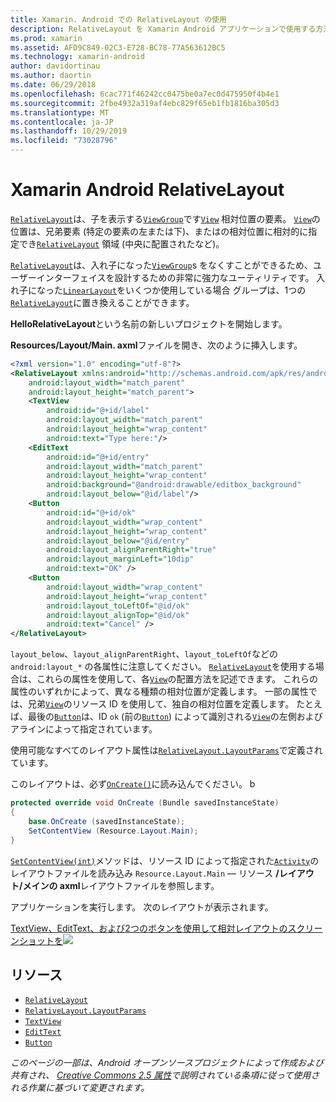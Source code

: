 ```yaml
---
title: Xamarin. Android での RelativeLayout の使用
description: RelativeLayout を Xamarin Android アプリケーションで使用する方法
ms.prod: xamarin
ms.assetid: AFD9C849-02C3-E728-BC78-77A563612BC5
ms.technology: xamarin-android
author: davidortinau
ms.author: daortin
ms.date: 06/29/2018
ms.openlocfilehash: 6cac771f46242cc0475be0a7ec0d475950f4b4e1
ms.sourcegitcommit: 2fbe4932a319af4ebc829f65eb1fb1816ba305d3
ms.translationtype: MT
ms.contentlocale: ja-JP
ms.lasthandoff: 10/29/2019
ms.locfileid: "73028796"
---
```

# <a name="xamarinandroid-relativelayout"></a>Xamarin Android RelativeLayout

[`RelativeLayout`](xref:Android.Widget.RelativeLayout)は、子を表示する[`ViewGroup`](xref:Android.Views.ViewGroup)です[`View`](xref:Android.Views.View)
相対位置の要素。 [`View`](xref:Android.Views.View)の位置は、兄弟要素 (特定の要素の左または下)、またはの相対位置に相対的に指定でき[`RelativeLayout`](xref:Android.Widget.RelativeLayout)
領域 (中央に配置されたなど)。

[`RelativeLayout`](xref:Android.Widget.RelativeLayout)は、入れ子になった[`ViewGroup`](xref:Android.Views.ViewGroup)s をなくすことができるため、ユーザーインターフェイスを設計するための非常に強力なユーティリティです。 入れ子になった[`LinearLayout`](xref:Android.Widget.LinearLayout)をいくつか使用している場合
グループは、1つの[`RelativeLayout`](xref:Android.Widget.RelativeLayout)に置き換えることができます。

**HelloRelativeLayout**という名前の新しいプロジェクトを開始します。

**Resources/Layout/Main. axml**ファイルを開き、次のように挿入します。

```xml
<?xml version="1.0" encoding="utf-8"?>
<RelativeLayout xmlns:android="http://schemas.android.com/apk/res/android"
    android:layout_width="match_parent"
    android:layout_height="match_parent">
    <TextView
        android:id="@+id/label"
        android:layout_width="match_parent"
        android:layout_height="wrap_content"
        android:text="Type here:"/>
    <EditText
        android:id="@+id/entry"
        android:layout_width="match_parent"
        android:layout_height="wrap_content"
        android:background="@android:drawable/editbox_background"
        android:layout_below="@id/label"/>
    <Button
        android:id="@+id/ok"
        android:layout_width="wrap_content"
        android:layout_height="wrap_content"
        android:layout_below="@id/entry"
        android:layout_alignParentRight="true"
        android:layout_marginLeft="10dip"
        android:text="OK" />
    <Button
        android:layout_width="wrap_content"
        android:layout_height="wrap_content"
        android:layout_toLeftOf="@id/ok"
        android:layout_alignTop="@id/ok"
        android:text="Cancel" />
</RelativeLayout>
```

`layout_below`、`layout_alignParentRight`、`layout_toLeftOf`などの `android:layout_*` の各属性に注意してください。
[`RelativeLayout`](xref:Android.Widget.RelativeLayout)を使用する場合は、これらの属性を使用して、各[`View`](xref:Android.Views.View)の配置方法を記述できます。 これらの属性のいずれかによって、異なる種類の相対位置が定義します。 一部の属性では、兄弟[`View`](xref:Android.Views.View)のリソース ID を使用して、独自の相対位置を定義します。 たとえば、最後の[`Button`](xref:Android.Widget.Button)は、ID `ok` (前の[`Button`](xref:Android.Widget.Button)) によって識別される[`View`](xref:Android.Views.View)の左側およびアラインによって指定されています。

使用可能なすべてのレイアウト属性は[`RelativeLayout.LayoutParams`](xref:Android.Widget.RelativeLayout.LayoutParams)で定義されています。

このレイアウトは、必ず[`OnCreate()`](xref:Android.App.Activity.OnCreate*)に読み込んでください。
b

```csharp
protected override void OnCreate (Bundle savedInstanceState)
{
    base.OnCreate (savedInstanceState);
    SetContentView (Resource.Layout.Main);
}
```

[`SetContentView(int)`](xref:Android.App.Activity.SetContentView*)メソッドは、リソース ID によって指定された[`Activity`](xref:Android.App.Activity)のレイアウトファイルを読み込み `Resource.Layout.Main` &mdash; リソース **/レイアウト/メインの axml**レイアウトファイルを参照します。

アプリケーションを実行します。 次のレイアウトが表示されます。

[TextView、EditText、および2つのボタンを使用して相対レイアウトのスクリーンショットを![](relative-layout-images/helloviews2.png)](relative-layout-images/helloviews2.png#lightbox)

## <a name="resources"></a>リソース

- [`RelativeLayout`](xref:Android.Widget.RelativeLayout)
- [`RelativeLayout.LayoutParams`](xref:Android.Widget.RelativeLayout.LayoutParams)
- [`TextView`](xref:Android.Widget.TextView)
- [`EditText`](xref:Android.Widget.EditText)
- [`Button`](xref:Android.Widget.Button)

_このページの一部は、Android オープンソースプロジェクトによって作成および共有され、 [Creative Commons 2.5 属性](https://creativecommons.org/licenses/by/2.5/)で説明されている条項に従って使用される作業に基づいて変更されます。_
